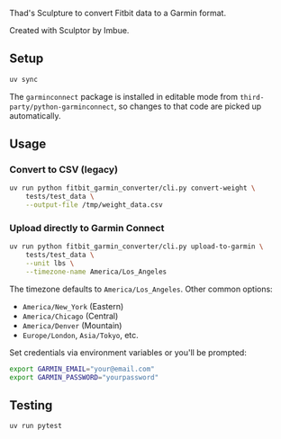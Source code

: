 Thad's Sculpture to convert Fitbit data to a Garmin format.

Created with Sculptor by Imbue.

## Setup

```bash
uv sync
```

The `garminconnect` package is installed in editable mode from `third-party/python-garminconnect`, so changes to that code are picked up automatically.

## Usage

### Convert to CSV (legacy)

```bash
uv run python fitbit_garmin_converter/cli.py convert-weight \
    tests/test_data \
    --output-file /tmp/weight_data.csv
```

### Upload directly to Garmin Connect

```bash
uv run python fitbit_garmin_converter/cli.py upload-to-garmin \
    tests/test_data \
    --unit lbs \
    --timezone-name America/Los_Angeles
```

The timezone defaults to `America/Los_Angeles`. Other common options:
- `America/New_York` (Eastern)
- `America/Chicago` (Central)
- `America/Denver` (Mountain)
- `Europe/London`, `Asia/Tokyo`, etc.

Set credentials via environment variables or you'll be prompted:
```bash
export GARMIN_EMAIL="your@email.com"
export GARMIN_PASSWORD="yourpassword"
```

## Testing

```bash
uv run pytest
```